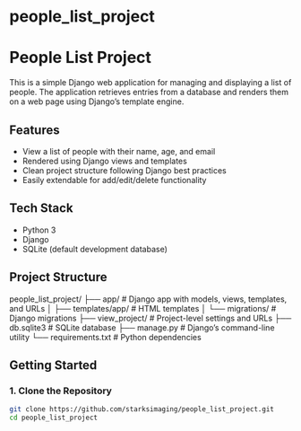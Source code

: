 # people_list_project
# People List Project

This is a simple Django web application for managing and displaying a list of people. The application retrieves entries from a database and renders them on a web page using Django’s template engine.

## Features

- View a list of people with their name, age, and email
- Rendered using Django views and templates
- Clean project structure following Django best practices
- Easily extendable for add/edit/delete functionality

## Tech Stack

- Python 3
- Django
- SQLite (default development database)

## Project Structure


people_list_project/
├── app/                     # Django app with models, views, templates, and URLs
│   ├── templates/app/       # HTML templates
│   └── migrations/          # Django migrations
├── view_project/            # Project-level settings and URLs
├── db.sqlite3               # SQLite database
├── manage.py                # Django’s command-line utility
└── requirements.txt         # Python dependencies

## Getting Started

### 1. Clone the Repository

```bash
git clone https://github.com/starksimaging/people_list_project.git
cd people_list_project
